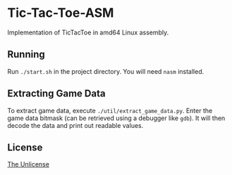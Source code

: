 # Tic-Tac-Toe-ASM
Implementation of TicTacToe in amd64 Linux assembly.

## Running
Run `./start.sh` in the project directory. You will need `nasm` installed.

## Extracting Game Data
To extract game data, execute `./util/extract_game_data.py`. Enter the game data bitmask (can be retrieved using a debugger like `gdb`). It will then decode the data and print out readable values.

## License
[The Unlicense](https://choosealicense.com/licenses/unlicense/)
